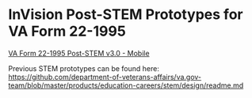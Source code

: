 # InVision Post-STEM Prototypes for VA Form 22-1995  

[VA Form 22-1995 Post-STEM v3.0 - Mobile](https://bahdigital.invisionapp.com/share/VUIAEXFPHBC)   

Previous STEM prototypes can be found here: https://github.com/department-of-veterans-affairs/va.gov-team/blob/master/products/education-careers/stem/design/readme.md  
